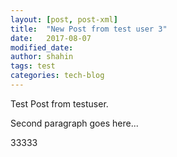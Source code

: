 ```yaml
---
layout: [post, post-xml]
title:  "New Post from test user 3"
date:   2017-08-07 
modified_date:
author: shahin
tags: test
categories: tech-blog
---
```

Test Post from testuser.

Second paragraph goes here...

33333
